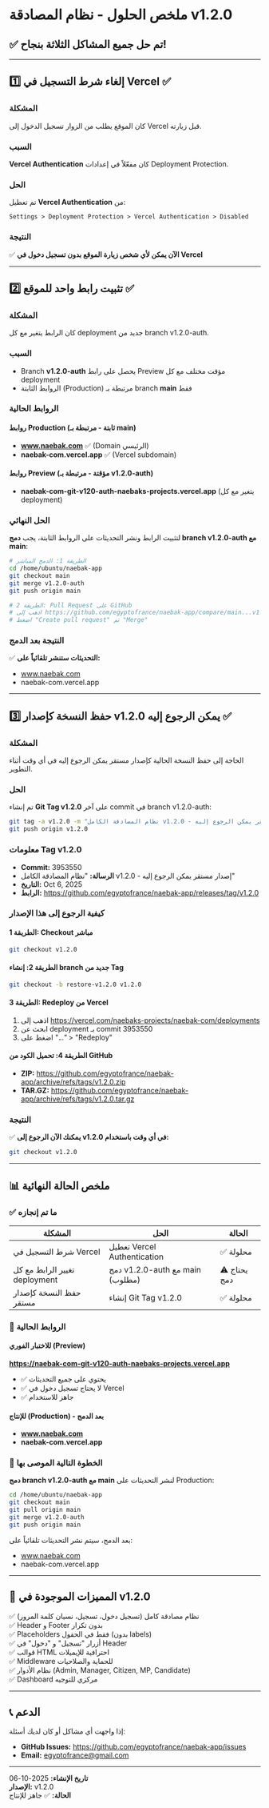 # ملخص الحلول - نظام المصادقة v1.2.0

## ✅ تم حل جميع المشاكل الثلاثة بنجاح!

---

## 1️⃣ إلغاء شرط التسجيل في Vercel ✅

### المشكلة
كان الموقع يطلب من الزوار تسجيل الدخول إلى Vercel قبل زيارته.

### السبب
**Vercel Authentication** كان مفعّلاً في إعدادات Deployment Protection.

### الحل
تم تعطيل **Vercel Authentication** من:
```
Settings > Deployment Protection > Vercel Authentication > Disabled
```

### النتيجة
✅ **الآن يمكن لأي شخص زيارة الموقع بدون تسجيل دخول في Vercel**

---

## 2️⃣ تثبيت رابط واحد للموقع ✅

### المشكلة
كان الرابط يتغير مع كل deployment جديد من branch v1.2.0-auth.

### السبب
- Branch **v1.2.0-auth** يحصل على رابط Preview مؤقت مختلف مع كل deployment
- الروابط الثابتة (Production) مرتبطة بـ branch **main** فقط

### الروابط الحالية

#### روابط Production (ثابتة - مرتبطة بـ main)
- **www.naebak.com** ✅ (Domain الرئيسي)
- **naebak-com.vercel.app** ✅ (Vercel subdomain)

#### روابط Preview (مؤقتة - مرتبطة بـ v1.2.0-auth)
- **naebak-com-git-v120-auth-naebaks-projects.vercel.app** (يتغير مع كل deployment)

### الحل النهائي
لتثبيت الرابط ونشر التحديثات على الروابط الثابتة، يجب **دمج branch v1.2.0-auth مع main**:

```bash
# الطريقة 1: الدمج المباشر
cd /home/ubuntu/naebak-app
git checkout main
git merge v1.2.0-auth
git push origin main

# الطريقة 2: Pull Request على GitHub
# اذهب إلى https://github.com/egyptofrance/naebak-app/compare/main...v1.2.0-auth
# اضغط "Create pull request" ثم "Merge"
```

### النتيجة بعد الدمج
✅ **التحديثات ستنشر تلقائياً على:**
- www.naebak.com
- naebak-com.vercel.app

---

## 3️⃣ حفظ النسخة كإصدار v1.2.0 يمكن الرجوع إليه ✅

### المشكلة
الحاجة إلى حفظ النسخة الحالية كإصدار مستقر يمكن الرجوع إليه في أي وقت أثناء التطوير.

### الحل
تم إنشاء **Git Tag v1.2.0** على آخر commit في branch v1.2.0-auth:

```bash
git tag -a v1.2.0 -m "نظام المصادقة الكامل v1.2.0 - إصدار مستقر يمكن الرجوع إليه"
git push origin v1.2.0
```

### معلومات Tag v1.2.0
- **Commit:** 3953550
- **الرسالة:** "نظام المصادقة الكامل v1.2.0 - إصدار مستقر يمكن الرجوع إليه"
- **التاريخ:** Oct 6, 2025
- **الرابط:** https://github.com/egyptofrance/naebak-app/releases/tag/v1.2.0

### كيفية الرجوع إلى هذا الإصدار

#### الطريقة 1: Checkout مباشر
```bash
git checkout v1.2.0
```

#### الطريقة 2: إنشاء branch جديد من Tag
```bash
git checkout -b restore-v1.2.0 v1.2.0
```

#### الطريقة 3: Redeploy من Vercel
1. اذهب إلى https://vercel.com/naebaks-projects/naebak-com/deployments
2. ابحث عن deployment بـ commit 3953550
3. اضغط على "..." > "Redeploy"

#### الطريقة 4: تحميل الكود من GitHub
- **ZIP:** https://github.com/egyptofrance/naebak-app/archive/refs/tags/v1.2.0.zip
- **TAR.GZ:** https://github.com/egyptofrance/naebak-app/archive/refs/tags/v1.2.0.tar.gz

### النتيجة
✅ **يمكنك الآن الرجوع إلى v1.2.0 في أي وقت باستخدام:**
```bash
git checkout v1.2.0
```

---

## 📊 ملخص الحالة النهائية

### ✅ ما تم إنجازه

| المشكلة | الحل | الحالة |
|---------|------|--------|
| شرط التسجيل في Vercel | تعطيل Vercel Authentication | ✅ محلولة |
| تغيير الرابط مع كل deployment | دمج v1.2.0-auth مع main (مطلوب) | ⚠️ يحتاج دمج |
| حفظ النسخة كإصدار مستقر | إنشاء Git Tag v1.2.0 | ✅ محلولة |

### 🔗 الروابط الحالية

#### للاختبار الفوري (Preview)
**https://naebak-com-git-v120-auth-naebaks-projects.vercel.app**
- ✅ يحتوي على جميع التحديثات
- ✅ لا يحتاج تسجيل دخول في Vercel
- ✅ جاهز للاستخدام

#### للإنتاج (Production) - بعد الدمج
- **www.naebak.com**
- **naebak-com.vercel.app**

### 📝 الخطوة التالية الموصى بها

**دمج branch v1.2.0-auth مع main** لنشر التحديثات على Production:

```bash
cd /home/ubuntu/naebak-app
git checkout main
git pull origin main
git merge v1.2.0-auth
git push origin main
```

بعد الدمج، سيتم نشر التحديثات تلقائياً على:
- www.naebak.com
- naebak-com.vercel.app

---

## 🎯 المميزات الموجودة في v1.2.0

✅ نظام مصادقة كامل (تسجيل دخول، تسجيل، نسيان كلمة المرور)  
✅ Header و Footer بدون تكرار  
✅ Placeholders فقط في الحقول (بدون labels)  
✅ أزرار "تسجيل" و "دخول" في Header  
✅ قوالب HTML احترافية للإيميلات  
✅ Middleware للحماية والصلاحيات  
✅ نظام الأدوار (Admin, Manager, Citizen, MP, Candidate)  
✅ Dashboard مركزي للتوجيه  

---

## 📞 الدعم

إذا واجهت أي مشاكل أو كان لديك أسئلة:
- **GitHub Issues:** https://github.com/egyptofrance/naebak-app/issues
- **Email:** egyptofrance@gmail.com

---

**تاريخ الإنشاء:** 2025-10-06  
**الإصدار:** v1.2.0  
**الحالة:** ✅ جاهز للإنتاج
